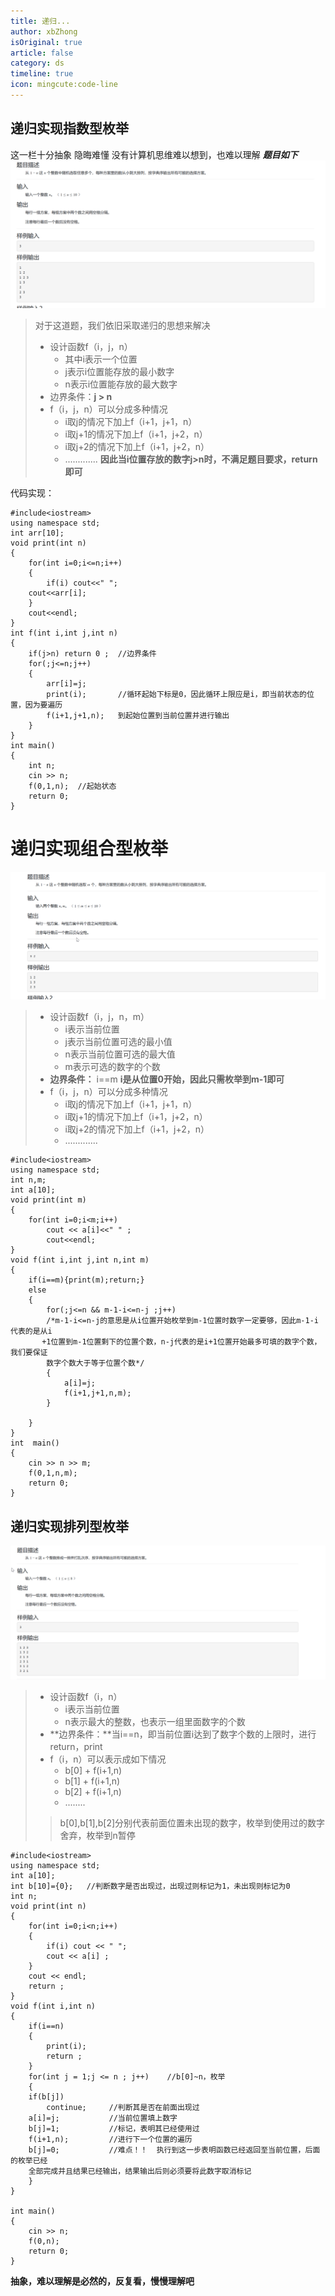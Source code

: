 ```yaml
---
title: 递归...
author: xbZhong
isOriginal: true
article: false
category: ds
timeline: true
icon: mingcute:code-line
---
```

## 递归实现指数型枚举
这一栏十分抽象 隐晦难懂 没有计算机思维难以想到，也难以理解
***题目如下***
![alt text](/screenshot/ds/image.png)
> 对于这道题，我们依旧采取递归的思想来解决
> * 设计函数f（i，j，n）
>    * 其中i表示一个位置
>    * j表示i位置能存放的最小数字
>    * n表示i位置能存放的最大数字
> * 边界条件：**j > n**
> * f（i，j，n）可以分成多种情况
>    * i取j的情况下加上f（i+1，j+1，n）
>    * i取j+1的情况下加上f（i+1，j+2，n）
>    * i取j+2的情况下加上f（i+1，j+2，n）
>    * .............
>    **因此当i位置存放的数字j>n时，不满足题目要求，return即可**
 
 代码实现：

    #include<iostream>
    using namespace std;
    int arr[10];
    void print(int n)
    {
        for(int i=0;i<=n;i++)
        {
            if(i) cout<<" "; 
        cout<<arr[i];    
        }
        cout<<endl;
    }
    int f(int i,int j,int n)
    {
        if(j>n) return 0 ;  //边界条件
        for(;j<=n;j++)
        {
            arr[i]=j;
            print(i);       //循环起始下标是0，因此循环上限应是i，即当前状态的位置，因为要遍历
            f(i+1,j+1,n);   到起始位置到当前位置并进行输出
        }
    }
    int main()
    {
        int n;
        cin >> n;
        f(0,1,n);  //起始状态
        return 0;
    }



 # 递归实现组合型枚举
 ![alt text](/screenshot/ds/image-1.png)
> * 设计函数f（i，j，n，m）
>    * i表示当前位置
>    * j表示当前位置可选的最小值
>    * n表示当前位置可选的最大值
>    * m表示可选的数字的个数
> * **边界条件：** i==m   **i是从位置0开始，因此只需枚举到m-1即可** 
> * f（i，j，n）可以分成多种情况
>    * i取j的情况下加上f（i+1，j+1，n）
>    * i取j+1的情况下加上f（i+1，j+2，n）
>    * i取j+2的情况下加上f（i+1，j+2，n）
>    * .............

    #include<iostream>
    using namespace std;
    int n,m;
    int a[10];
    void print(int m)
    {
        for(int i=0;i<m;i++)
            cout << a[i]<<" " ;
            cout<<endl;
    }
    void f(int i,int j,int n,int m)
    {
        if(i==m){print(m);return;}
        else
        {
            for(;j<=n && m-1-i<=n-j ;j++) 
            /*m-1-i<=n-j的意思是从i位置开始枚举到m-1位置时数字一定要够，因此m-1-i代表的是从i
           +1位置到m-1位置剩下的位置个数，n-j代表的是i+1位置开始最多可填的数字个数，我们要保证
            数字个数大于等于位置个数*/
            {
                a[i]=j;
                f(i+1,j+1,n,m);
            }

        }
    }
    int  main()
    {
        cin >> n >> m;
        f(0,1,n,m);
        return 0;
    }
    
## 递归实现排列型枚举
![alt text](/screenshot/ds/image-2.png)
> * 设计函数f（i，n）
>    * i表示当前位置
>    * n表示最大的整数，也表示一组里面数字的个数
> * **边界条件：​​​​**当i==n，即当前位置i达到了数字个数的上限时，进行return，print
> * f（i，n）可以表示成如下情况
>    * b[0] + f(i+1,n)
>    * b[1] + f(i+1,n)
>    * b[2] + f(i+1,n)
>    * ........
> > b[0],b[1],b[2]分别代表前面位置未出现的数字，枚举到使用过的数字舍弃，枚举到n暂停

    #include<iostream>
    using namespace std;
    int a[10];
    int b[10]={0};   //判断数字是否出现过，出现过则标记为1，未出现则标记为0
    int n;
    void print(int n)
    {
        for(int i=0;i<n;i++)
        {
            if(i) cout << " ";
            cout << a[i] ;
        }
        cout << endl;
        return ;
    }
    void f(int i,int n)
    {
        if(i==n)
        {
            print(i);
            return ;
        }
        for(int j = 1;j <= n ; j++)    //b[0]~n，枚举
        {
        if(b[j])      
            continue;     //判断其是否在前面出现过
        a[i]=j;           //当前位置填上数字
        b[j]=1;           //标记，表明其已经使用过
        f(i+1,n);         //进行下一个位置的遍历
        b[j]=0;           //难点！！  执行到这一步表明函数已经返回至当前位置，后面的枚举已经
        全部完成并且结果已经输出，结果输出后则必须要将此数字取消标记
        } 
    }

    int main()
    {
        cin >> n;
        f(0,n);
        return 0;
    }

**抽象，难以理解是必然的，反复看，慢慢理解吧**    

